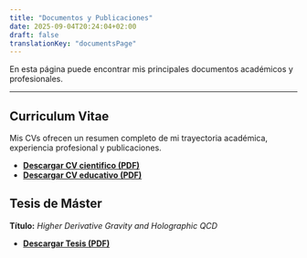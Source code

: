 ```yaml
---
title: "Documentos y Publicaciones"
date: 2025-09-04T20:24:04+02:00
draft: false
translationKey: "documentsPage"
---
```

En esta página puede encontrar mis principales documentos académicos y profesionales.

---

## Curriculum Vitae

Mis CVs ofrecen un resumen completo de mi trayectoria académica, experiencia profesional y publicaciones.

*   **[Descargar CV cientifico (PDF)](/CV_Alejandro_Garcia_maths_and_physics.pdf)**
*   **[Descargar CV educativo (PDF)](/CV_Alejandro_Garcia_profesor.pdf)**

## Tesis de Máster

**Título:** *Higher Derivative Gravity and Holographic QCD*

*   **[Descargar Tesis (PDF)](/Thesis_Alejandro_Garcia.pdf)**